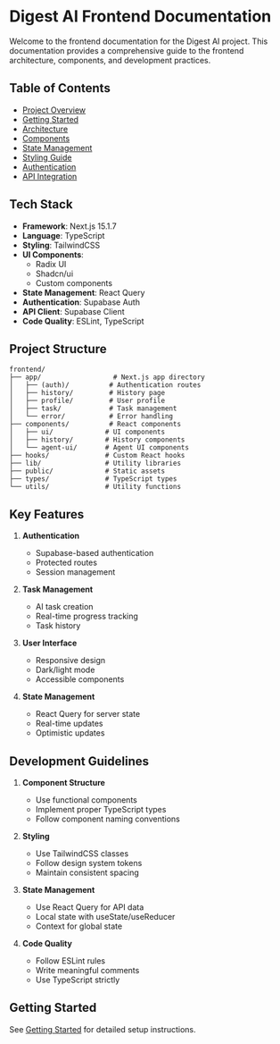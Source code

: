# Digest AI Frontend Documentation

Welcome to the frontend documentation for the Digest AI project. This documentation provides a comprehensive guide to the frontend architecture, components, and development practices.

## Table of Contents

- [Project Overview](./overview.md)
- [Getting Started](./getting-started.md)
- [Architecture](./architecture.md)
- [Components](./components.md)
- [State Management](./state-management.md)
- [Styling Guide](./styling.md)
- [Authentication](./authentication.md)
- [API Integration](./api-integration.md)

## Tech Stack

- **Framework**: Next.js 15.1.7
- **Language**: TypeScript
- **Styling**: TailwindCSS
- **UI Components**: 
  - Radix UI
  - Shadcn/ui
  - Custom components
- **State Management**: React Query
- **Authentication**: Supabase Auth
- **API Client**: Supabase Client
- **Code Quality**: ESLint, TypeScript

## Project Structure

```
frontend/
├── app/                  # Next.js app directory
│   ├── (auth)/          # Authentication routes
│   ├── history/         # History page
│   ├── profile/         # User profile
│   ├── task/            # Task management
│   └── error/           # Error handling
├── components/          # React components
│   ├── ui/             # UI components
│   ├── history/        # History components
│   └── agent-ui/       # Agent UI components
├── hooks/              # Custom React hooks
├── lib/                # Utility libraries
├── public/             # Static assets
├── types/              # TypeScript types
└── utils/              # Utility functions
```

## Key Features

1. **Authentication**
   - Supabase-based authentication
   - Protected routes
   - Session management

2. **Task Management**
   - AI task creation
   - Real-time progress tracking
   - Task history

3. **User Interface**
   - Responsive design
   - Dark/light mode
   - Accessible components

4. **State Management**
   - React Query for server state
   - Real-time updates
   - Optimistic updates

## Development Guidelines

1. **Component Structure**
   - Use functional components
   - Implement proper TypeScript types
   - Follow component naming conventions

2. **Styling**
   - Use TailwindCSS classes
   - Follow design system tokens
   - Maintain consistent spacing

3. **State Management**
   - Use React Query for API data
   - Local state with useState/useReducer
   - Context for global state

4. **Code Quality**
   - Follow ESLint rules
   - Write meaningful comments
   - Use TypeScript strictly

## Getting Started

See [Getting Started](./getting-started.md) for detailed setup instructions. 